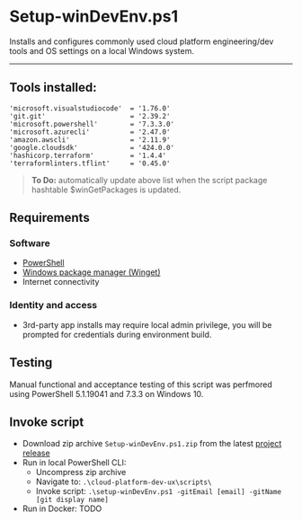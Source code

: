 # Setup-winDevEnv.ps1

Installs and configures commonly used cloud platform engineering/dev tools and OS settings on a local Windows system. 

---

## Tools installed:

    'microsoft.visualstudiocode'  = '1.76.0'
    'git.git'                     = '2.39.2'
    'microsoft.powershell'        = '7.3.3.0'
    'microsoft.azurecli'          = '2.47.0'
    'amazon.awscli'               = '2.11.9'
    'google.cloudsdk'             = '424.0.0'
    'hashicorp.terraform'         = '1.4.4'
    'terraformlinters.tflint'     = '0.45.0'

> **To Do:** automatically update above list when the script package hashtable $winGetPackages is updated. 

## Requirements

### Software

* [PowerShell](https://learn.microsoft.com/en-us/powershell/)
* [Windows package manager (Winget)](https://learn.microsoft.com/en-us/windows/package-manager/)
* Internet connectivity

### Identity and access

* 3rd-party app installs may require local admin privilege, you will be prompted for credentials during environment build.

## Testing

Manual functional and acceptance testing of this script was perfmored using PowerShell 5.1.19041 and 7.3.3 on Windows 10.

## Invoke script
* Download zip archive `Setup-winDevEnv.ps1.zip` from the latest [project release](https://github.com/x0techdad/cloud-platform-dev-ux/releases)
* Run in local PowerShell CLI:
  * Uncompress zip archive
  * Navigate to: `.\cloud-platform-dev-ux\scripts\`
  * Invoke script: `.\setup-winDevEnv.ps1 -gitEmail [email] -gitName [git display name]`
* Run in Docker: TODO